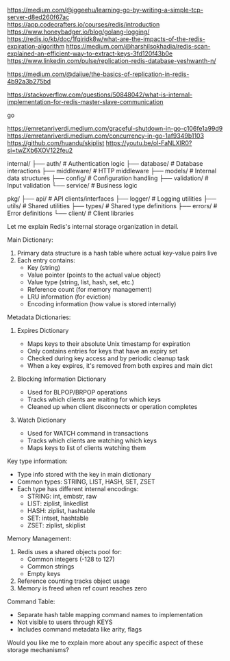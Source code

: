 


https://medium.com/@iggeehu/learning-go-by-writing-a-simple-tcp-server-d8ed260f67ac
https://app.codecrafters.io/courses/redis/introduction
https://www.honeybadger.io/blog/golang-logging/
https://redis.io/kb/doc/1fqjridk8w/what-are-the-impacts-of-the-redis-expiration-algorithm
https://medium.com/@harshilsokhadia/redis-scan-explained-an-efficient-way-to-extract-keys-3fd120f43b0e
https://www.linkedin.com/pulse/replication-redis-database-yeshwanth-n/

https://medium.com/@daijue/the-basics-of-replication-in-redis-4b92a3b275bd

https://stackoverflow.com/questions/50848042/what-is-internal-implementation-for-redis-master-slave-communication


go

https://emretanriverdi.medium.com/graceful-shutdown-in-go-c106fe1a99d9
https://emretanriverdi.medium.com/concurrency-in-go-1af9349b1103
https://github.com/huandu/skiplist
https://youtu.be/ol-FaNLXlR0?si=twZXb6XOV122feu2

internal/
├── auth/           # Authentication logic
├── database/       # Database interactions
├── middleware/     # HTTP middleware
├── models/         # Internal data structures
├── config/         # Configuration handling
├── validation/     # Input validation
└── service/        # Business logic

pkg/
├── api/           # API clients/interfaces
├── logger/        # Logging utilities
├── utils/         # Shared utilities
├── types/         # Shared type definitions
├── errors/        # Error definitions
└── client/        # Client libraries



Let me explain Redis's internal storage organization in detail.

Main Dictionary:
1. Primary data structure is a hash table where actual key-value pairs live
2. Each entry contains:
    - Key (string)
    - Value pointer (points to the actual value object)
    - Value type (string, list, hash, set, etc.)
    - Reference count (for memory management)
    - LRU information (for eviction)
    - Encoding information (how value is stored internally)

Metadata Dictionaries:
1. Expires Dictionary
    - Maps keys to their absolute Unix timestamp for expiration
    - Only contains entries for keys that have an expiry set
    - Checked during key access and by periodic cleanup task
    - When a key expires, it's removed from both expires and main dict

2. Blocking Information Dictionary
    - Used for BLPOP/BRPOP operations
    - Tracks which clients are waiting for which keys
    - Cleaned up when client disconnects or operation completes

3. Watch Dictionary
    - Used for WATCH command in transactions
    - Tracks which clients are watching which keys
    - Maps keys to list of clients watching them

Key type information:
- Type info stored with the key in main dictionary
- Common types: STRING, LIST, HASH, SET, ZSET
- Each type has different internal encodings:
    - STRING: int, embstr, raw
    - LIST: ziplist, linkedlist
    - HASH: ziplist, hashtable
    - SET: intset, hashtable
    - ZSET: ziplist, skiplist

Memory Management:
1. Redis uses a shared objects pool for:
    - Common integers (-128 to 127)
    - Common strings
    - Empty keys
2. Reference counting tracks object usage
3. Memory is freed when ref count reaches zero

Command Table:
- Separate hash table mapping command names to implementation
- Not visible to users through KEYS
- Includes command metadata like arity, flags

Would you like me to explain more about any specific aspect of these storage mechanisms?